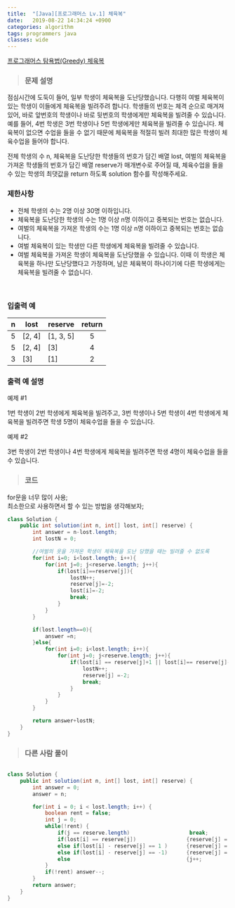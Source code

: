 ```yaml
---
title:  "[Java][프로그래머스 Lv.1] 체육복"
date:   2019-08-22 14:34:24 +0900
categories: algorithm
tags: programmers java
classes: wide
---  
```


[프로그래머스 탐욕법(Greedy) 체육복](https://programmers.co.kr/learn/courses/30/lessons/42862)  


> ### 문제 설명   

점심시간에 도둑이 들어, 일부 학생이 체육복을 도난당했습니다. 다행히 여벌 체육복이 있는 학생이 이들에게 체육복을 빌려주려 합니다. 학생들의 번호는 체격 순으로 매겨져 있어, 바로 앞번호의 학생이나 바로 뒷번호의 학생에게만 체육복을 빌려줄 수 있습니다. 예를 들어, 4번 학생은 3번 학생이나 5번 학생에게만 체육복을 빌려줄 수 있습니다. 체육복이 없으면 수업을 들을 수 없기 때문에 체육복을 적절히 빌려 최대한 많은 학생이 체육수업을 들어야 합니다.  


전체 학생의 수 n, 체육복을 도난당한 학생들의 번호가 담긴 배열 lost, 여벌의 체육복을 가져온 학생들의 번호가 담긴 배열 reserve가 매개변수로 주어질 때, 체육수업을 들을 수 있는 학생의 최댓값을 return 하도록 solution 함수를 작성해주세요.  


### 제한사항  

- 전체 학생의 수는 2명 이상 30명 이하입니다.  
- 체육복을 도난당한 학생의 수는 1명 이상 n명 이하이고 중복되는 번호는 없습니다.  
- 여벌의 체육복을 가져온 학생의 수는 1명 이상 n명 이하이고 중복되는 번호는 없습니다.  
- 여벌 체육복이 있는 학생만 다른 학생에게 체육복을 빌려줄 수 있습니다.  
- 여벌 체육복을 가져온 학생이 체육복을 도난당했을 수 있습니다. 이때 이 학생은 체육복을 하나만 도난당했다고 가정하며, 남은 체육복이 하나이기에 다른 학생에게는 체육복을 빌려줄 수 없습니다.  

​  
### 입출력 예  

| n |  lost  | reserve   | return |
|:-:|------|-----------|:--------:|
| 5 | [2, 4] | [1, 3, 5] | 5      |
| 5 | [2, 4] | [3]       | 4      |
| 3 | [3]    | [1]       | 2      |  


### 출력 예 설명  

예제 #1  

1번 학생이 2번 학생에게 체육복을 빌려주고, 3번 학생이나 5번 학생이 4번 학생에게 체육복을 빌려주면 학생 5명이 체육수업을 들을 수 있습니다.  

​예제 #2  

3번 학생이 2번 학생이나 4번 학생에게 체육복을 빌려주면 학생 4명이 체육수업을 들을 수 있습니다.  

>### 코드  

for문을 너무 많이 사용;  
최소한으로 사용하면서 할 수 있는 방법을 생각해보자;  

```Java  
class Solution {
    public int solution(int n, int[] lost, int[] reserve) {
        int answer = n-lost.length;
        int lostN = 0;

        //여벌의 옷을 가져온 학생이 체육복을 도난 당했을 때는 빌려줄 수 없도록
        for(int i=0; i<lost.length; i++){
            for(int j=0; j<reserve.length; j++){
                if(lost[i]==reserve[j]){
                    lostN++;
                    reserve[j]=-2;
                    lost[i]=-2;
                    break;
                }
            }
        }

        if(lost.length==0){
            answer =n;
        }else{
            for(int i=0; i<lost.length; i++){
                for(int j=0; j<reserve.length; j++){
                    if(lost[i] == reserve[j]+1 || lost[i]== reserve[j]-1){
                        lostN++;
                        reserve[j] =-2;
                        break;
                    }
                }
            }
        }

        return answer+lostN;
    }
}
```  


>### 다른 사람 풀이  

```Java   

class Solution {
    public int solution(int n, int[] lost, int[] reserve) {
        int answer = 0;
        answer = n;

        for(int i = 0; i < lost.length; i++) {
            boolean rent = false;
            int j = 0;
            while(!rent) {
                if(j == reserve.length)                   break;
                if(lost[i] == reserve[j])                {reserve[j] = -1; rent=true;}
                else if(lost[i] - reserve[j] == 1 )      {reserve[j] = -1; rent=true;}
                else if(lost[i] - reserve[j] == -1)      {reserve[j] = -1; rent=true;}
                else                                     {j++;                      }
            }
            if(!rent) answer--;
        }
        return answer;
    }
}

```
